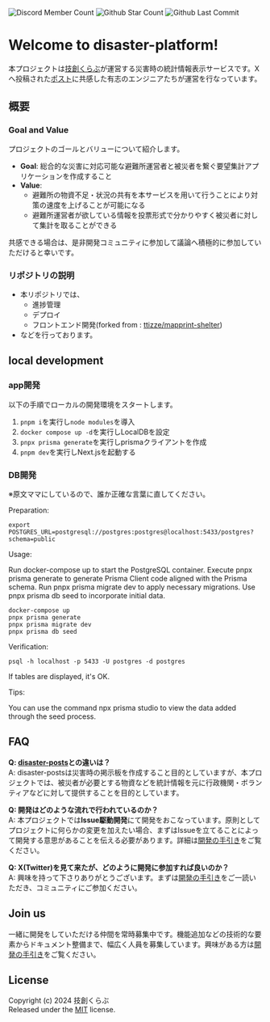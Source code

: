 ![Discord Member Count](https://flat.badgen.net/discord/members/SAFv8YkSFm)
![Github Star Count](https://flat.badgen.net/github/stars/tech-creative-club/disaster-platform)
![Github Last Commit](https://flat.badgen.net/github/last-commit/tech-creative-club/disaster-platform)

# Welcome to **disaster-platform**!
本プロジェクトは[技創くらぶ](https://github.com/tech-creative-club)が運営する災害時の統計情報表示サービスです。Xへ投稿された[ポスト](https://x.com/tec2soc/status/1741750140921389262?s=20)に共感した有志のエンジニアたちが運営を行なっています。

## 概要

### Goal and Value
プロジェクトのゴールとバリューについて紹介します。  
- **Goal**: 総合的な災害に対応可能な避難所運営者と被災者を繋ぐ要望集計アプリケーションを作成すること  
- **Value**: 
  - 避難所の物資不足・状況の共有を本サービスを用いて行うことにより対策の速度を上げることが可能になる
  - 避難所運営者が欲している情報を投票形式で分かりやすく被災者に対して集計を取ることができる
  
共感できる場合は、是非開発コミュニティに参加して議論へ積極的に参加していただけると幸いです。

### リポジトリの説明

- 本リポジトリでは、
  - 進捗管理
  - デプロイ
  - フロントエンド開発(forked from : [ttizze/mapprint-shelter](https://github.com/ttizze/mapprint-shelter))
- などを行っております。

## local development

### app開発

以下の手順でローカルの開発環境をスタートします。

1. `pnpm i`を実行し`node modules`を導入
1. `docker compose up -d`を実行しLocalDBを設定
1. `pnpx prisma generate`を実行しprismaクライアントを作成
1. `pnpm dev`を実行しNext.jsを起動する

### DB開発

※原文ママにしているので、誰か正確な言葉に直してください。

Preparation:

```
export POSTGRES_URL=postgresql://postgres:postgres@localhost:5433/postgres?schema=public
```

Usage:

Run docker-compose up to start the PostgreSQL container.
Execute pnpx prisma generate to generate Prisma Client code aligned with the Prisma schema.
Run pnpx prisma migrate dev to apply necessary migrations.
Use pnpx prisma db seed to incorporate initial data.

```
docker-compose up
pnpx prisma generate
pnpx prisma migrate dev
pnpx prisma db seed
```

Verification:

```
psql -h localhost -p 5433 -U postgres -d postgres
```

If tables are displayed, it's OK.

Tips:

You can use the command npx prisma studio to view the data added through the seed process.

## FAQ
**Q: [disaster-posts](https://github.com/tech-creative-club/disaster-posts)との違いは？**  
A: disaster-postsは災害時の掲示板を作成すること目的としていますが、本プロジェクトでは、被災者が必要とする物資などを統計情報を元に行政機関・ボランティアなどに対して提供することを目的としています。

**Q: 開発はどのような流れで行われているのか？**  
A: 本プロジェクトでは**Issue駆動開発**にて開発をおこなっています。原則としてプロジェクトに何らかの変更を加えたい場合、まずはIssueを立てることによって開発する意思があることを伝える必要があります。詳細は[開発の手引き](https://github.com/tech-creative-club/disaster-platform/blob/main/docs/CONTRIBUTING.md)をご覧ください。

**Q: X(Twitter)を見て来たが、どのように開発に参加すれば良いのか？**  
A: 興味を持って下さりありがとうございます。まずは[開発の手引き](https://github.com/tech-creative-club/disaster-platform/blob/main/docs/CONTRIBUTING.md)をご一読いただき、コミュニティにご参加ください。

## Join us
一緒に開発をしていただける仲間を常時募集中です。機能追加などの技術的な要素からドキュメント整備まで、幅広く人員を募集しています。興味がある方は[開発の手引き](https://github.com/tech-creative-club/disaster-platform/blob/main/docs/CONTRIBUTING.md)をご覧ください。

## License
Copyright (c) 2024 技創くらぶ  
Released under the [MIT](https://github.com/tech-creative-club/disaster-platform/blob/main/LICENSE) license.
